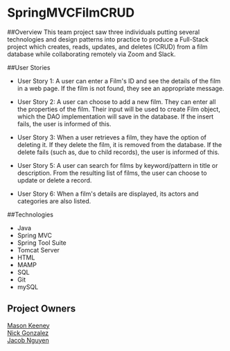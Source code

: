 # SpringMVCFilmCRUD


##Overview
This team project saw three individuals putting several technologies and design patterns into practice to produce a Full-Stack    project which creates, reads, updates, and deletes (CRUD) from a film database while collaborating remotely via Zoom and Slack.

##User Stories

* User Story 1: A user can enter a Film's ID and see the details of the film in a web page. If the film is not found, they see an appropriate message.

* User Story 2: A user can choose to add a new film. They can enter all the properties of the film. Their input will be used to create Film object, which the DAO implementation will save in the database. If the insert fails, the user is informed of this.

* User Story 3: When a user retrieves a film, they have the option of deleting it. If they delete the film, it is removed from the database. If the delete fails (such as, due to child records), the user is informed of this.

* User Story 5: A user can search for films by keyword/pattern in title or description. From the resulting list of films, the user can choose to update or delete a record.

* User Story 6: When a film's details are displayed, its actors and categories are also listed.

##Technologies 

* Java
* Spring MVC
* Spring Tool Suite
* Tomcat Server
* HTML
* MAMP
* SQL
* Git
* mySQL


## Project Owners
[Mason Keeney](https://github.com/Mason-Keeney)
<br>
[Nick Gonzalez](https://github.com/gonzanick)
<br>
[Jacob Nguyen](https://github.com/jacobello)
